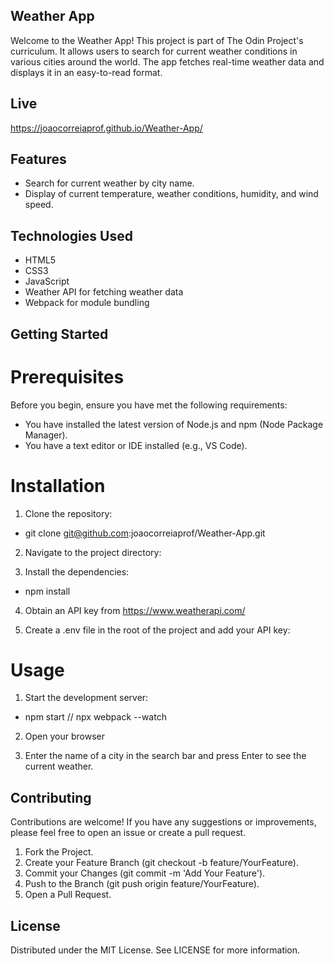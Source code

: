 ## Weather App

Welcome to the Weather App! This project is part of The Odin Project's curriculum. It allows users to search for current weather conditions in various cities around the world. The app fetches real-time weather data and displays it in an easy-to-read format.

## Live

https://joaocorreiaprof.github.io/Weather-App/

## Features

- Search for current weather by city name.
- Display of current temperature, weather conditions, humidity, and wind speed.

## Technologies Used

- HTML5
- CSS3
- JavaScript
- Weather API for fetching weather data
- Webpack for module bundling

## Getting Started

# Prerequisites

Before you begin, ensure you have met the following requirements:

- You have installed the latest version of Node.js and npm (Node Package Manager).
- You have a text editor or IDE installed (e.g., VS Code).

# Installation

1. Clone the repository:

- git clone git@github.com:joaocorreiaprof/Weather-App.git

2. Navigate to the project directory:

3. Install the dependencies:

- npm install

4.  Obtain an API key from https://www.weatherapi.com/

5.  Create a .env file in the root of the project and add your API key:

# Usage

1. Start the development server:

- npm start // npx webpack --watch

2. Open your browser

3. Enter the name of a city in the search bar and press Enter to see the current weather.

## Contributing

Contributions are welcome! If you have any suggestions or improvements, please feel free to open an issue or create a pull request.

1. Fork the Project.
2. Create your Feature Branch (git checkout -b feature/YourFeature).
3. Commit your Changes (git commit -m 'Add Your Feature').
4. Push to the Branch (git push origin feature/YourFeature).
5. Open a Pull Request.

## License

Distributed under the MIT License. See LICENSE for more information.
